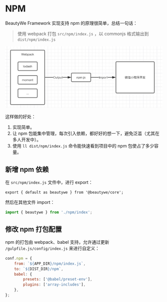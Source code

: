 # NPM

BeautyWe Framework 实现支持 npm 的原理很简单，总结一句话：

> 使用 webpack 打包 `src/npm/index.js` ，以 commonjs 格式输出到 `dist/npm/index.js`

![npm-works](../../../assets/images/npm-works.jpg)

这样做的好处：

1. 实现简单。
2. 让 npm 包能集中管理，每次引入依赖，都好好的想一下，避免泛滥（尤其在多人开发中）。
3. 使用 `ll dist/npm/index.js` 命令能快速看到项目中的 npm 包使占了多少容量。

## 新增 npm 依赖

在 `src/npm/index.js` 文件中，进行 export：

```javscript
export { default as beautywe } from '@beautywe/core';
```

然后在其他文件 import：

```javascript
import { beautywe } from './npm/index';
```

## 修改 npm 打包配置

npm 的打包由 webpack、babel 支持，允许通过更新 `/gulpfile.js/config/index.js` 来进行自定义：

```javascript
conf.npm = {
    from: `${APP_DIR}/npm/index.js`,
    to: `${DIST_DIR}/npm`,
    babel: {
        presets: ['@babel/preset-env'],
        plugins: ['array-includes'],
    },
};
```